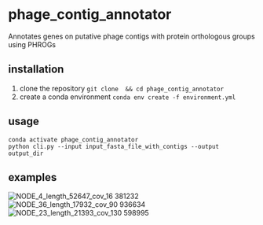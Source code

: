 # phage_contig_annotator
Annotates genes on putative phage contigs with protein orthologous groups using PHROGs

## installation 

1) clone the repository ```git clone  && cd phage_contig_annotator```
2) create a conda environment ```conda env create -f environment.yml```


## usage
```
conda activate phage_contig_annotator 
python cli.py --input input_fasta_file_with_contigs --output output_dir

```
## examples 
![NODE_4_length_52647_cov_16 381232](https://user-images.githubusercontent.com/34155351/199741650-0b063871-feb1-4e1e-93d2-f39b9fadcb33.png)
![NODE_36_length_17932_cov_90 936634](https://user-images.githubusercontent.com/34155351/199742219-d7eed8ef-2707-46ee-842d-f2d3efa247d6.png)
![NODE_23_length_21393_cov_130 598995](https://user-images.githubusercontent.com/34155351/199742302-6eb0de41-2415-4626-903f-2fd6857463d7.png)
